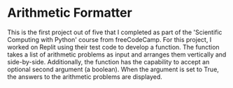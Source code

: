 # Arithmetic Formatter

This is the first project out of five that I completed as part of the 'Scientific Computing with Python' course from freeCodeCamp. For this project, I worked on Replit using their test code to develop a function. The function takes a list of arithmetic problems as input and arranges them vertically and side-by-side. Additionally, the function has the capability to accept an optional second argument (a boolean). When the argument is set to True, the answers to the arithmetic problems are displayed.
